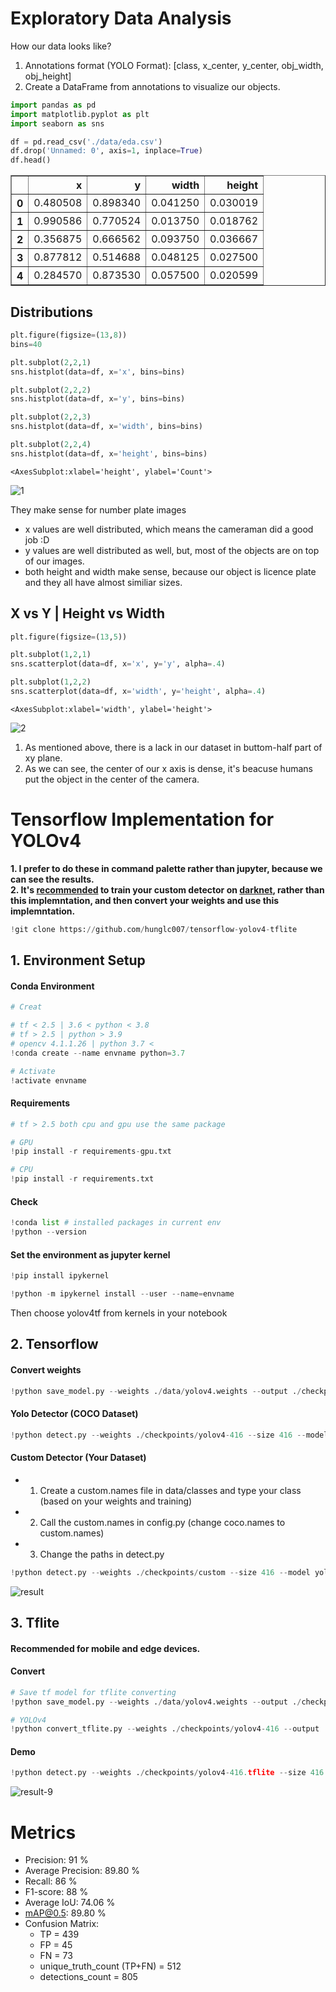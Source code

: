 # Exploratory Data Analysis
How our data looks like?  
1. Annotations format (YOLO Format): [class, x_center, y_center, obj_width, obj_height]  
2. Create a DataFrame from annotations to visualize our objects.  



```python
import pandas as pd
import matplotlib.pyplot as plt
import seaborn as sns
```


```python
df = pd.read_csv('./data/eda.csv')
df.drop('Unnamed: 0', axis=1, inplace=True)
df.head()
```




<div>

<table border="1" class="dataframe">
  <thead>
    <tr style="text-align: right;">
      <th></th>
      <th>x</th>
      <th>y</th>
      <th>width</th>
      <th>height</th>
    </tr>
  </thead>
  <tbody>
    <tr>
      <th>0</th>
      <td>0.480508</td>
      <td>0.898340</td>
      <td>0.041250</td>
      <td>0.030019</td>
    </tr>
    <tr>
      <th>1</th>
      <td>0.990586</td>
      <td>0.770524</td>
      <td>0.013750</td>
      <td>0.018762</td>
    </tr>
    <tr>
      <th>2</th>
      <td>0.356875</td>
      <td>0.666562</td>
      <td>0.093750</td>
      <td>0.036667</td>
    </tr>
    <tr>
      <th>3</th>
      <td>0.877812</td>
      <td>0.514688</td>
      <td>0.048125</td>
      <td>0.027500</td>
    </tr>
    <tr>
      <th>4</th>
      <td>0.284570</td>
      <td>0.873530</td>
      <td>0.057500</td>
      <td>0.020599</td>
    </tr>
  </tbody>
</table>
</div>



## Distributions


```python
plt.figure(figsize=(13,8))
bins=40

plt.subplot(2,2,1)
sns.histplot(data=df, x='x', bins=bins)

plt.subplot(2,2,2)
sns.histplot(data=df, x='y', bins=bins)

plt.subplot(2,2,3)
sns.histplot(data=df, x='width', bins=bins)

plt.subplot(2,2,4)
sns.histplot(data=df, x='height', bins=bins)
```




    <AxesSubplot:xlabel='height', ylabel='Count'>




![1](https://user-images.githubusercontent.com/17769927/134396237-178893ef-18f1-4df6-b3ea-fe4b235e3a27.png)
     


They make sense for number plate images  
*   x values are well distributed, which means the cameraman did a good job :D
*   y values are well distributed as well, but, most of the objects are on top of our images.
*   both height and width make sense, because our object is licence plate and they all have almost similiar sizes.


## X vs Y | Height vs Width


```python
plt.figure(figsize=(13,5))

plt.subplot(1,2,1)
sns.scatterplot(data=df, x='x', y='y', alpha=.4)

plt.subplot(1,2,2)
sns.scatterplot(data=df, x='width', y='height', alpha=.4)
```




    <AxesSubplot:xlabel='width', ylabel='height'>



![2](https://user-images.githubusercontent.com/17769927/134396293-df5113b7-9237-4dfc-81ac-1a2bf6187826.png)

1.   As mentioned above, there is a lack in our dataset in buttom-half part of xy plane.
2.   As we can see, the center of our x axis is dense, it's beacuse humans put the object in the center of the camera.



# Tensorflow Implementation for YOLOv4
**1. I prefer to do these in command palette rather than jupyter, because we can see the results.**  
**2. It's [recommended](https://github.com/hunglc007/tensorflow-yolov4-tflite#traning-your-own-model) to train your custom detector on [darknet](https://github.com/AlexeyAB/darknet), rather than this implemntation, and then convert your weights and use this implemntation.**


```python
!git clone https://github.com/hunglc007/tensorflow-yolov4-tflite
```

## 1. Environment Setup

#### Conda Environment


```python
# Creat

# tf < 2.5 | 3.6 < python < 3.8
# tf > 2.5 | python > 3.9
# opencv 4.1.1.26 | python 3.7 <
!conda create --name envname python=3.7

# Activate
!activate envname
```

#### Requirements


```python
# tf > 2.5 both cpu and gpu use the same package

# GPU
!pip install -r requirements-gpu.txt

# CPU
!pip install -r requirements.txt
```

#### Check


```python
!conda list # installed packages in current env
!python --version
```

#### Set the environment as jupyter kernel


```python
!pip install ipykernel
```


```python
!python -m ipykernel install --user --name=envname
```

Then choose yolov4tf from kernels in your notebook

## 2. Tensorflow

#### Convert weights


```python
!python save_model.py --weights ./data/yolov4.weights --output ./checkpoints/yolov4-416 --input_size 416 --model yolov4
```

#### Yolo Detector (COCO Dataset)


```python
!python detect.py --weights ./checkpoints/yolov4-416 --size 416 --model yolov4 --image ./data/kite.jpg
```

#### Custom Detector (Your Dataset)

* 1. Create a custom.names file in data/classes and type your class (based on your weights and training)
* 2. Call the custom.names in config.py (change coco.names to custom.names)
* 3. Change the paths in detect.py
    


```python
!python detect.py --weights ./checkpoints/custom --size 416 --model yolov4 --image ./data/custom.jpg
```
![result](https://user-images.githubusercontent.com/17769927/134549864-703159d9-a8f2-41d0-b4ef-48e52bf770b9.jpg)

## 3. Tflite
#### Recommended for mobile and edge devices.

#### Convert


```python
# Save tf model for tflite converting
!python save_model.py --weights ./data/yolov4.weights --output ./checkpoints/yolov4-416 --input_size 416 --model yolov4 --framework tflite

# YOLOv4
!python convert_tflite.py --weights ./checkpoints/yolov4-416 --output ./checkpoints/yolov4-416.tflite
```

#### Demo


```python
!python detect.py --weights ./checkpoints/yolov4-416.tflite --size 416 --model yolov4 --image ./data/kite.jpg --framework tflite
```
![result-9](https://user-images.githubusercontent.com/17769927/134549834-da73a045-05c9-4d6c-8772-90c4dca67cf7.jpg)


# Metrics

*   Precision: 91 %
*   Average Precision: 89.80 %
*   Recall: 86 %
*   F1-score: 88 %
*   Average IoU: 74.06 %
*   mAP@0.5: 89.80 %
*   Confusion Matrix:
    *   TP = 439
    *   FP = 45
    *   FN = 73
    *   unique_truth_count (TP+FN) = 512
    *   detections_count = 805
